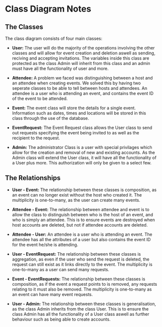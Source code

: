 # Class Diagram Notes

## The Classes

The class diagram consists of four main classes:

- __User:__ The user will do the majority of the operations involving the other classes and will allow for event creation and deletion aswell as sending, reciving and accepting invitations. The variables inside this class are protected as the class Admin will inherit from this class and an admin must have all the functionality of user and more.

- __Attendee:__ A problem we faced was distinguishing between a host and an attendee when creating events. We solved this by having two seperate classes to be able to tell between hosts and attendees. An attendee is a user who is attending an event, and contains the event ID of the event to be attended.

- __Event:__ The event class will store the details for a single event. Information such as dates, times and locations will be stored in this class through the use of the database.

- __EventRequest:__ The Event Request class allows the User class to send out requests specifying the event being invited to as well as the recipient to the request.

- __Admin:__ The administrator Class is a user with special privilages which allow for the creation and removal of new and existing accounts. As the Admin class will extend the User class, it will have all the functionality of a User plus more. This authorization will only be given to a select few. 

## The Relationships

- __User - Event:__ The relationship between these classes is composition, as an event can no longer exist without the host who created it. The multiplicity is one-to-many, as the user can create many events.

- __Attendee - Event:__ The relationship between attendee and event is to allow the class to distinguish between who is the host of an event, and who is simply an attendee. This is to ensure events are destroyed when host accounts are deleted, but not if attendee accounts are deleted.

- __Attendee - User:__ An attendee is a user who is attending an event. The attendee has all the attributes of a user but also contains the event ID for the event he/she is attending.

- __User - EventRequest:__ The relationship between these classes is aggregation, as even if the user who send the request is deleted, the request can still exist as it links directly to the event. The multiplicity is one-to-many as a user can send many requests.

- __Event - EventRequests:__ The relationship between these classes is composition, as if the event a request points to is removed, any requests relating to it must also be removed. The multiplicity is one-to-many as an event can have many event requests.

- __User - Admin:__ The relationship between these classes is generalisation, as the class Admin inherits from the class User. This is to ensure the class Admin has all the functionality of a User class aswell as further behaviour such as being able to create accounts.
